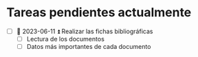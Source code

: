 # Tareas pendientes actualmente

- [ ] 📅 2023-06-11 ⏫ Realizar las fichas bibliográficas
    - [ ] Lectura de los documentos
    - [ ] Datos más importantes de cada documento